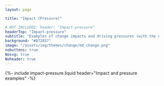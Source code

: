 ```yaml
---
layout: page

title: "Impact (Pressure)"

# NOT INCLUDED: header: "Impact-pressure"
headerTop: "Impact-pressure"
subtitle: "Examples of change impacts and driving pressures (with the notation impact (pressure)) from different countries and regions." 
background: "#072857"
image: "/assets/img/themes/change/md_change.png"
nobuttons: true
Nosvg: true
Noheader: true
---
```


{%-
include impact-pressure.liquid
header="Impact and pressure examples"
-%}
